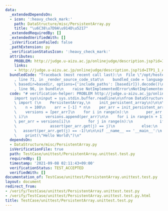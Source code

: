 ```yaml
---
data:
  _extendedDependsOn:
  - icon: ':heavy_check_mark:'
    path: DataStructure/misc/PersistentArray.py
    title: "\u6C38\u7D9A\u914D\u5217"
  _extendedRequiredBy: []
  _extendedVerifiedWith: []
  _isVerificationFailed: false
  _pathExtension: py
  _verificationStatusIcon: ':heavy_check_mark:'
  attributes:
    PROBLEM: http://judge.u-aizu.ac.jp/onlinejudge/description.jsp?id=ITP1_1_A
    links:
    - http://judge.u-aizu.ac.jp/onlinejudge/description.jsp?id=ITP1_1_A
  bundledCode: "Traceback (most recent call last):\n  File \"/opt/hostedtoolcache/Python/3.9.6/x64/lib/python3.9/site-packages/onlinejudge_verify/documentation/build.py\"\
    , line 71, in _render_source_code_stat\n    bundled_code = language.bundle(stat.path,\
    \ basedir=basedir, options={'include_paths': [basedir]}).decode()\n  File \"/opt/hostedtoolcache/Python/3.9.6/x64/lib/python3.9/site-packages/onlinejudge_verify/languages/python.py\"\
    , line 96, in bundle\n    raise NotImplementedError\nNotImplementedError\n"
  code: "# verification-helper: PROBLEM http://judge.u-aizu.ac.jp/onlinejudge/description.jsp?id=ITP1_1_A\n\
    import sys\ninput = sys.stdin.buffer.readline\n\nfrom DataStructure.misc.PersistentArray\
    \ import (\n    PersistentArray,\n    init_persistent_array\n)\n\n\ndef main():\n\
    \    n = 100\n    arr = [-1] * n\n    per_arr = init_persistent_array(arr)\n\n\
    \    versions = [per_arr]\n    for i in range(n):\n        per_arr = versions[-1].set(i,\
    \ i)\n        versions.append(per_arr)\n\n    for i in range(n + 1):\n       \
    \ per_arr = versions[i]\n        for j in range(n):\n            if j < i:\n \
    \               assert(per_arr.get(j) == j)\n            else:\n             \
    \   assert(per_arr.get(j) == -1)\n\n\nif __name__ == '__main__':\n    main()\n\
    \    print(\"Hello World\")\n"
  dependsOn:
  - DataStructure/misc/PersistentArray.py
  isVerificationFile: true
  path: TestCase/unittest/PersistentArray.unittest.test.py
  requiredBy: []
  timestamp: '2021-09-08 02:11:43+09:00'
  verificationStatus: TEST_ACCEPTED
  verifiedWith: []
documentation_of: TestCase/unittest/PersistentArray.unittest.test.py
layout: document
redirect_from:
- /verify/TestCase/unittest/PersistentArray.unittest.test.py
- /verify/TestCase/unittest/PersistentArray.unittest.test.py.html
title: TestCase/unittest/PersistentArray.unittest.test.py
---
```


